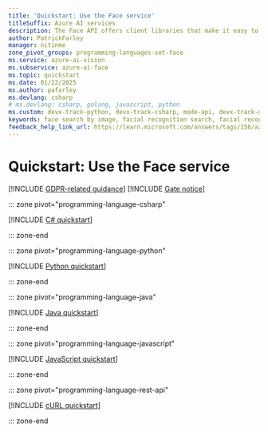 ```yaml
---
title: 'Quickstart: Use the Face service'
titleSuffix: Azure AI services
description: The Face API offers client libraries that make it easy to detect, find similar, identify, verify, and more.
author: PatrickFarley
manager: nitinme
zone_pivot_groups: programming-languages-set-face
ms.service: azure-ai-vision
ms.subservice: azure-ai-face
ms.topic: quickstart
ms.date: 01/22/2025
ms.author: pafarley
ms.devlang: csharp
# ms.devlang: csharp, golang, javascript, python
ms.custom: devx-track-python, devx-track-csharp, mode-api, devx-track-dotnet, devx-track-extended-java, devx-track-js
keywords: face search by image, facial recognition search, facial recognition, face recognition app
feedback_help_link_url: https://learn.microsoft.com/answers/tags/156/azure-face
---
```


# Quickstart: Use the Face service

[!INCLUDE [GDPR-related guidance](../includes/identity-data-notice.md)]
[!INCLUDE [Gate notice](../includes/identity-gate-notice.md)]

::: zone pivot="programming-language-csharp"

[!INCLUDE [C# quickstart](../includes/quickstarts-sdk/identity-csharp-sdk.md)]

::: zone-end


::: zone pivot="programming-language-python"

[!INCLUDE [Python quickstart](../includes/quickstarts-sdk/identity-python-sdk.md)]

::: zone-end

::: zone pivot="programming-language-java"

[!INCLUDE [Java quickstart](../includes/quickstarts-sdk/identity-java-sdk.md)]

::: zone-end

::: zone pivot="programming-language-javascript"

[!INCLUDE [JavaScript quickstart](../includes/quickstarts-sdk/identity-javascript-sdk.md)]

::: zone-end

::: zone pivot="programming-language-rest-api"

[!INCLUDE [cURL quickstart](../includes/identity-curl-quickstart.md)]

::: zone-end
